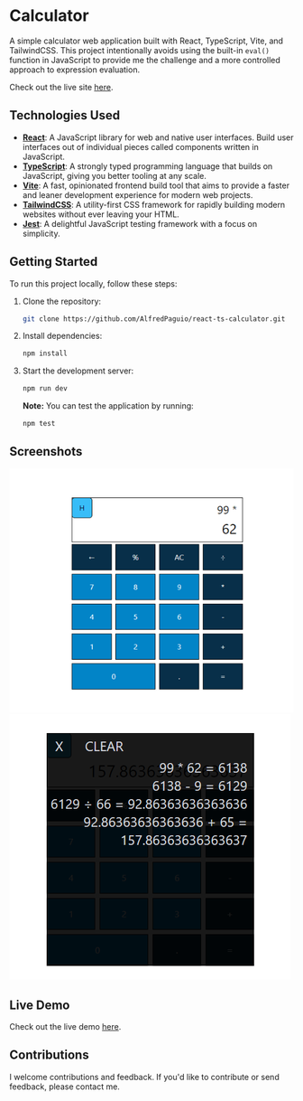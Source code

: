 # Calculator

A simple calculator web application built with React, TypeScript, Vite, and TailwindCSS. This project intentionally avoids using the built-in `eval()` function in JavaScript to provide me the challenge and a more controlled approach to expression evaluation.

Check out the live site [here](https://alfredpaguio.github.io/react-ts-calculator/).

## Technologies Used

- [**React**](https://react.dev/): A JavaScript library for web and native user interfaces. Build user interfaces out of individual pieces called components written in JavaScript.
- [**TypeScript**](https://www.typescriptlang.org/): A strongly typed programming language that builds on JavaScript, giving you better tooling at any scale.
- [**Vite**](https://vitejs.dev/): A fast, opinionated frontend build tool that aims to provide a faster and leaner development experience for modern web projects.
- [**TailwindCSS**](https://tailwindcss.com/): A utility-first CSS framework for rapidly building modern websites without ever leaving your HTML.
- [**Jest**](https://jestjs.io/): A delightful JavaScript testing framework with a focus on simplicity.

## Getting Started

To run this project locally, follow these steps:

1. Clone the repository:
   ```sh
   git clone https://github.com/AlfredPaguio/react-ts-calculator.git
   ```
2. Install dependencies:
   ```sh
   npm install
   ```
3. Start the development server:
   ```sh
   npm run dev
   ```
   **Note:**
   You can test the application by running:
   ```sh
   npm test
   ```

## Screenshots

![Screenshot 1](./screenshots/screenshot1.png)
![Screenshot 2](./screenshots/screenshot2.png)

## Live Demo

Check out the live demo [here](https://alfredpaguio.github.io/react-ts-calculator/).

## Contributions

I welcome contributions and feedback. If you'd like to contribute or send feedback, please contact me.
